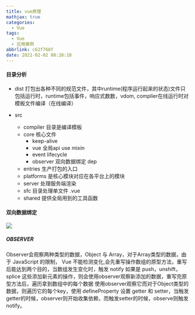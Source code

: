 ```yaml
---
title: vue原理
mathjax: true
categories:
  - Vue
tags:
  - Vue
  - 应用案例
abbrlink: c62f768f
date: 2021-02-02 08:28:18
---
```


#### 目录分析

+ dist 打包出各种不同的规范文件，其中runtime(程序运行起来的状态)文件只包括运行时，runtime包括事件，响应式数数，vdom,
  complier在线运行时对模板文件编译（在线编译） 

+ src
  + compiler 目录是编译模板
  + core 核心文件
    + keep-alive
    + vue 全局api use mixin
    + event lifecycle
    + observer 双向数据绑定 dep
  + entries 生产打包的入口
  + platforms 是核心模块对应在各平台上的模块
  + server 处理服务端渲染
  + sfc 目录处理单文件 .vue
  + shared 提供全局用到的工具函数
 
#### 双向数据绑定

![](0001.png)

##### OBSERVER

Observer会观察两种类型的数据，Object 与 Array，对于Array类型的数据，由于 JavaScript 的限制， Vue 不能检测变化,会先重写操作数组的原型方法，重写后能达到两个目的，当数组发生变化时，触发 notify
如果是 push，unshift，splice 这些添加新元素的操作，则会使用observer观察新添加的数据，重写完原型方法后，遍历拿到数组中的每个数据 使用observer观察它而对于Object类型的数据，则遍历它的每个key，使用 defineProperty 设置 getter 和 setter，当触发getter的时候，observer则开始收集依赖，而触发setter的时候，observe则触发notify。